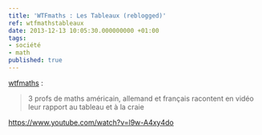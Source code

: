 ```yaml
---
title: 'WTFmaths : Les Tableaux (reblogged)'
ref: wtfmathstableaux
date: 2013-12-13 10:05:30.000000000 +01:00
tags:
- société
- math
published: true
---
```


[wtfmaths](http://wtfmaths.com/post/69775371931/3-profs-de-maths-americain-allemand-et-francais) :

> 3 profs de maths américain, allemand et français racontent en vidéo leur rapport au tableau et à la craie

<https://www.youtube.com/watch?v=l9w-A4xy4do>
